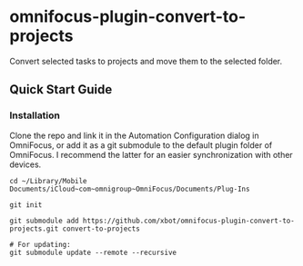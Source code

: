 # omnifocus-plugin-convert-to-projects
Convert selected tasks to projects and move them to the selected folder.

## Quick Start Guide

### Installation

Clone the repo and link it in the Automation Configuration dialog in OmniFocus, or add it as a git submodule to the default plugin folder of OmniFocus. I recommend the latter for an easier synchronization with other devices.

```shell
cd ~/Library/Mobile Documents/iCloud~com~omnigroup~OmniFocus/Documents/Plug-Ins

git init

git submodule add https://github.com/xbot/omnifocus-plugin-convert-to-projects.git convert-to-projects

# For updating:
git submodule update --remote --recursive
```
